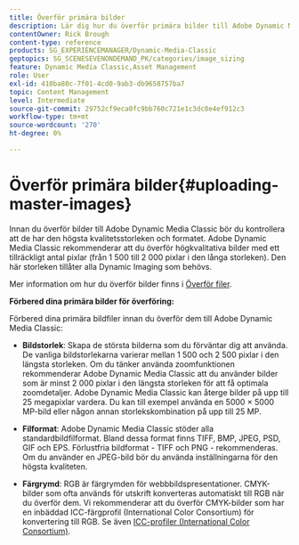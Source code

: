```yaml
---
title: Överför primära bilder
description: Lär dig hur du överför primära bilder till Adobe Dynamic Media Classic.
contentOwner: Rick Brough
content-type: reference
products: SG_EXPERIENCEMANAGER/Dynamic-Media-Classic
geptopics: SG_SCENESEVENONDEMAND_PK/categories/image_sizing
feature: Dynamic Media Classic,Asset Management
role: User
exl-id: 410ba80c-7f01-4cd0-9ab3-db9658757ba7
topic: Content Management
level: Intermediate
source-git-commit: 29752cf9eca0fc9bb760c721e1c3dc8e4ef912c3
workflow-type: tm+mt
source-wordcount: '270'
ht-degree: 0%

---
```


# Överför primära bilder{#uploading-master-images}

Innan du överför bilder till Adobe Dynamic Media Classic bör du kontrollera att de har den högsta kvalitetsstorleken och formatet. Adobe Dynamic Media Classic rekommenderar att du överför högkvalitativa bilder med ett tillräckligt antal pixlar (från 1 500 till 2 000 pixlar i den långa storleken). Den här storleken tillåter alla Dynamic Imaging som behövs.

Mer information om hur du överför bilder finns i [Överför filer](uploading-files.md#uploading_files).

**Förbered dina primära bilder för överföring:**

Förbered dina primära bildfiler innan du överför dem till Adobe Dynamic Media Classic:

* **Bildstorlek**: Skapa de största bilderna som du förväntar dig att använda. De vanliga bildstorlekarna varierar mellan 1 500 och 2 500 pixlar i den längsta storleken. Om du tänker använda zoomfunktionen rekommenderar Adobe Dynamic Media Classic att du använder bilder som är minst 2 000 pixlar i den längsta storleken för att få optimala zoomdetaljer. Adobe Dynamic Media Classic kan återge bilder på upp till 25 megapixlar vardera. Du kan till exempel använda en 5000 × 5000 MP-bild eller någon annan storlekskombination på upp till 25 MP.

* **Filformat**: Adobe Dynamic Media Classic stöder alla standardbildfilformat. Bland dessa format finns TIFF, BMP, JPEG, PSD, GIF och EPS. Förlustfria bildformat - TIFF och PNG - rekommenderas. Om du använder en JPEG-bild bör du använda inställningarna för den högsta kvaliteten.

* **Färgrymd**: RGB är färgrymden för webbbildspresentationer. CMYK-bilder som ofta används för utskrift konverteras automatiskt till RGB när du överför dem. Vi rekommenderar att du överför CMYK-bilder som har en inbäddad ICC-färgprofil (International Color Consortium) för konvertering till RGB. Se även [ICC-profiler (International Color Consortium)](/help/using/icc-profiles.md).
